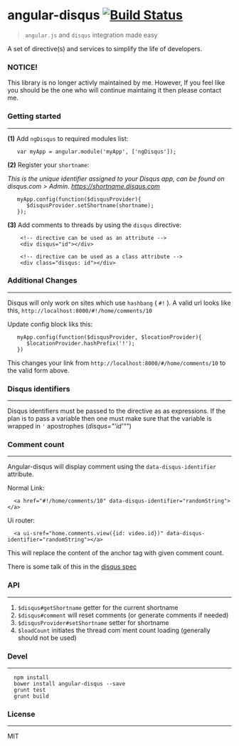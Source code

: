 # angular-disqus [![Build Status](https://travis-ci.org/kirstein/angular-disqus.png)](https://travis-ci.org/kirstein/angular-disqus)

 > ```angular.js``` and ```disqus``` integration made easy

A set of directive(s) and services to simplify the life of developers.

### NOTICE!

This library is no longer activly maintained by me. However, If you feel like you should be the one who will continue maintaing it then please contact me.

### Getting started
---
**(1)** Add ```ngDisqus``` to required modules list:
```
   var myApp = angular.module('myApp', ['ngDisqus']);
```
**(2)** Register your ```shortname```:

*This is the unique identifier assigned to your Disqus app, can be found on disqus.com > Admin. https://shortname.disqus.com*

```
   myApp.config(function($disqusProvider){
      $disqusProvider.setShortname(shortname);
   });
```
**(3)** Add comments to threads by using the ```disqus``` directive:

```
    <!-- directive can be used as an attribute -->
    <div disqus="id"></div>

    <!-- directive can be used as a class attribute -->
    <div class="disqus: id"></div>
```

### Additional Changes
---
Disqus will only work on sites which use `hashbang` ( `#!` ).  A valid url looks like this, ```http://localhost:8000/#!/home/comments/10```

Update config block liks this:

```
   myApp.config(function($disqusProvider, $locationProvider){
      $locationProvider.hashPrefix('!');
   })
```
This changes your link from ```http://localhost:8000/#/home/comments/10``` to the valid form above.

### Disqus identifiers
---
Disqus identifiers must be passed to the directive as as expressions. If the plan is to pass a variable then one must make sure that the variable is wrapped in `'` apostrophes (_disqus="'id'""_)

### Comment count
---
Angular-disqus will display comment using the `data-disqus-identifier` attribute.

Normal Link:
```
  <a href="#!/home/comments/10" data-disqus-identifier="randomString"></a>
```

Ui router:

```
  <a ui-sref="home.comments.view({id: video.id})" data-disqus-identifier="randomString"></a>
```

This will replace the content of the anchor tag with given comment count.

There is some talk of this in the [disqus spec][1]

### API
---

1. ```$disqus#getShortname``` getter for the current shortname
2. ```$disqus#comment``` will reset comments (or generate comments if needed)
3. ```$disqusProvider#setShortname``` setter for shortname
4. ```$loadCount``` initiates the thread com`ment count loading (generally should not be used)

### Devel
---

```
  npm install
  bower install angular-disqus --save
  grunt test
  grunt build
```

### License
---

MIT

[1]: http://help.disqus.com/customer/portal/articles/565624-tightening-your-disqus-integration#using-an-identifier 
